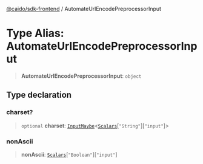 [@caido/sdk-frontend](../index.md) / AutomateUrlEncodePreprocessorInput

# Type Alias: AutomateUrlEncodePreprocessorInput

> **AutomateUrlEncodePreprocessorInput**: `object`

## Type declaration

### charset?

> `optional` **charset**: [`InputMaybe`](InputMaybe.md)\<[`Scalars`](Scalars.md)\[`"String"`\]\[`"input"`\]\>

### nonAscii

> **nonAscii**: [`Scalars`](Scalars.md)\[`"Boolean"`\]\[`"input"`\]

